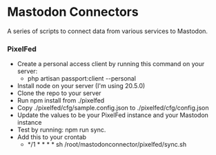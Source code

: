 # Mastodon Connectors

A series of scripts to connect data from various services to Mastodon.

### PixelFed

* Create a personal access client by running this command on your server:
  * php artisan passport:client --personal
* Install node on your server (I'm using 20.5.0)
* Clone the repo to your server
* Run npm install from ./pixelfed
* Copy ./pixelfed/cfg/sample.config.json to ./pixelfed/cfg/config.json
* Update the values to be your PixelFed instance and your Mastodon instance
* Test by running: npm run sync. 
* Add this to your crontab
  * */1 * * * * sh /root/mastodonconnector/pixelfed/sync.sh
